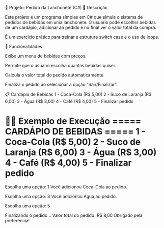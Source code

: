 🍔 Projeto: Pedido da Lanchonete (C#)
📌 Descrição

Este projeto é um programa simples em C# que simula o sistema de pedidos de bebidas em uma lanchonete.
O usuário pode escolher bebidas de um cardápio, adicionar ao pedido e no final ver o valor total da compra.

É um exercício prático para treinar a estrutura switch case e o uso de loops.

🚀 Funcionalidades

Exibe um menu de bebidas com preços.

Permite que o usuário escolha quantas bebidas quiser.

Calcula o valor total do pedido automaticamente.

Finaliza o pedido ao selecionar a opção “Sair/Finalizar”.

📋 Cardápio de Bebidas
1 - Coca-Cola (R$ 5,00)
2 - Suco de Laranja (R$ 6,00)
3 - Água (R$ 3,00)
4 - Café (R$ 4,00)
5 - Finalizar pedido

🧑‍💻 Exemplo de Execução
===== CARDÁPIO DE BEBIDAS =====
1 - Coca-Cola (R$ 5,00)
2 - Suco de Laranja (R$ 6,00)
3 - Água (R$ 3,00)
4 - Café (R$ 4,00)
5 - Finalizar pedido
===============================

Escolha uma opção: 1
Você adicionou Coca-Cola ao pedido.

Escolha uma opção: 3
Você adicionou Água ao pedido.

Escolha uma opção: 5

Finalizando o pedido...
Valor total do pedido: R$ 8,00
Obrigado pela preferência!
